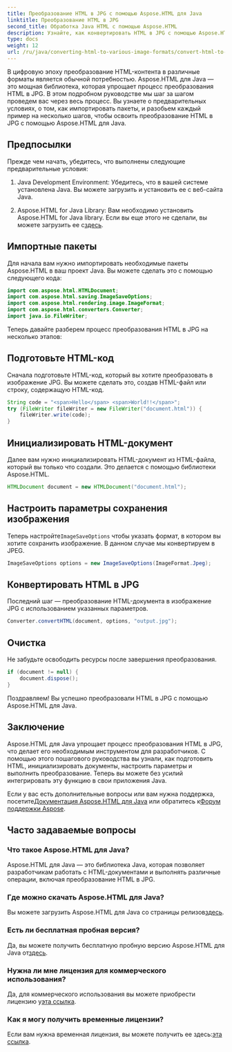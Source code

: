 ```yaml
---
title: Преобразование HTML в JPG с помощью Aspose.HTML для Java
linktitle: Преобразование HTML в JPG
second_title: Обработка Java HTML с помощью Aspose.HTML
description: Узнайте, как конвертировать HTML в JPG с помощью Aspose.HTML для Java. Следуйте нашему пошаговому руководству для бесшовного преобразования HTML в JPG.
type: docs
weight: 12
url: /ru/java/converting-html-to-various-image-formats/convert-html-to-jpg/
---
```


В цифровую эпоху преобразование HTML-контента в различные форматы является обычной потребностью. Aspose.HTML для Java — это мощная библиотека, которая упрощает процесс преобразования HTML в JPG. В этом подробном руководстве мы шаг за шагом проведем вас через весь процесс. Вы узнаете о предварительных условиях, о том, как импортировать пакеты, и разобьем каждый пример на несколько шагов, чтобы освоить преобразование HTML в JPG с помощью Aspose.HTML для Java.

## Предпосылки

Прежде чем начать, убедитесь, что выполнены следующие предварительные условия:

1. Java Development Environment: Убедитесь, что в вашей системе установлена Java. Вы можете загрузить и установить ее с веб-сайта Java.

2.  Aspose.HTML for Java Library: Вам необходимо установить Aspose.HTML for Java library. Если вы еще этого не сделали, вы можете загрузить ее с[здесь](https://releases.aspose.com/html/java/).

## Импортные пакеты

Для начала вам нужно импортировать необходимые пакеты Aspose.HTML в ваш проект Java. Вы можете сделать это с помощью следующего кода:

```java
import com.aspose.html.HTMLDocument;
import com.aspose.html.saving.ImageSaveOptions;
import com.aspose.html.rendering.image.ImageFormat;
import com.aspose.html.converters.Converter;
import java.io.FileWriter;
```

Теперь давайте разберем процесс преобразования HTML в JPG на несколько этапов:

## Подготовьте HTML-код

Сначала подготовьте HTML-код, который вы хотите преобразовать в изображение JPG. Вы можете сделать это, создав HTML-файл или строку, содержащую HTML-код.

```java
String code = "<span>Hello</span> <span>World!!</span>";
try (FileWriter fileWriter = new FileWriter("document.html")) {
    fileWriter.write(code);
}
```

## Инициализировать HTML-документ

Далее вам нужно инициализировать HTML-документ из HTML-файла, который вы только что создали. Это делается с помощью библиотеки Aspose.HTML.

```java
HTMLDocument document = new HTMLDocument("document.html");
```

## Настроить параметры сохранения изображения

 Теперь настройте`ImageSaveOptions` чтобы указать формат, в котором вы хотите сохранить изображение. В данном случае мы конвертируем в JPEG.

```java
ImageSaveOptions options = new ImageSaveOptions(ImageFormat.Jpeg);
```

## Конвертировать HTML в JPG

Последний шаг — преобразование HTML-документа в изображение JPG с использованием указанных параметров.

```java
Converter.convertHTML(document, options, "output.jpg");
```

## Очистка

Не забудьте освободить ресурсы после завершения преобразования.

```java
if (document != null) {
    document.dispose();
}
```

Поздравляем! Вы успешно преобразовали HTML в JPG с помощью Aspose.HTML для Java.

## Заключение

Aspose.HTML для Java упрощает процесс преобразования HTML в JPG, что делает его необходимым инструментом для разработчиков. С помощью этого пошагового руководства вы узнали, как подготовить HTML, инициализировать документы, настроить параметры и выполнить преобразование. Теперь вы можете без усилий интегрировать эту функцию в свои приложения Java.

 Если у вас есть дополнительные вопросы или вам нужна поддержка, посетите[Документация Aspose.HTML для Java](https://reference.aspose.com/html/java/) или обратитесь к[Форум поддержки Aspose](https://forum.aspose.com/).

## Часто задаваемые вопросы

### Что такое Aspose.HTML для Java?
Aspose.HTML для Java — это библиотека Java, которая позволяет разработчикам работать с HTML-документами и выполнять различные операции, включая преобразование HTML в JPG.

### Где можно скачать Aspose.HTML для Java?
 Вы можете загрузить Aspose.HTML для Java со страницы релизов[здесь](https://releases.aspose.com/html/java/).

### Есть ли бесплатная пробная версия?
 Да, вы можете получить бесплатную пробную версию Aspose.HTML для Java от[здесь](https://releases.aspose.com/).

### Нужна ли мне лицензия для коммерческого использования?
 Да, для коммерческого использования вы можете приобрести лицензию у[эта ссылка](https://purchase.aspose.com/buy).

### Как я могу получить временные лицензии?
Если вам нужна временная лицензия, вы можете получить ее здесь:[эта ссылка](https://purchase.aspose.com/temporary-license/).
